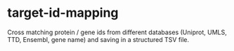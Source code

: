 # target-id-mapping
Cross matching protein / gene ids from different databases (Uniprot, UMLS, TTD, Ensembl, gene name) and saving in a structured TSV file.
